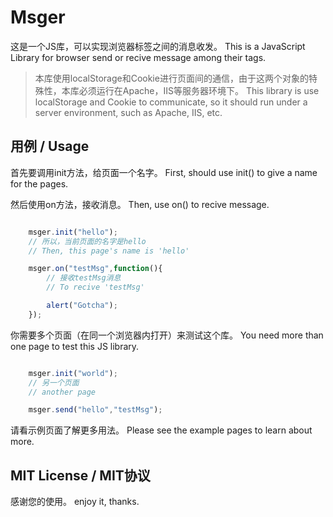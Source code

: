# Msger

这是一个JS库，可以实现浏览器标签之间的消息收发。
This is a JavaScript Library for browser send or recive message among their tags.

> 本库使用localStorage和Cookie进行页面间的通信，由于这两个对象的特殊性，本库必须运行在Apache，IIS等服务器环境下。
> This library is use localStorage and Cookie to communicate, so it should run under a server environment, such as Apache, IIS, etc.

## 用例 / Usage

首先要调用init方法，给页面一个名字。
First, should use init() to give a name for the pages.

然后使用on方法，接收消息。
Then, use on() to recive message.

``` JavaScript

    msger.init("hello");
    // 所以，当前页面的名字是hello
    // Then, this page's name is 'hello'

    msger.on("testMsg",function(){
        // 接收testMsg消息
        // To recive 'testMsg'

        alert("Gotcha");
    });

```

你需要多个页面（在同一个浏览器内打开）来测试这个库。
You need more than one page to test this JS library.

``` JavaScript

    msger.init("world");
    // 另一个页面
    // another page

    msger.send("hello","testMsg");

```
请看示例页面了解更多用法。
Please see the example pages to learn about more.

## MIT License / MIT协议

感谢您的使用。
enjoy it, thanks.